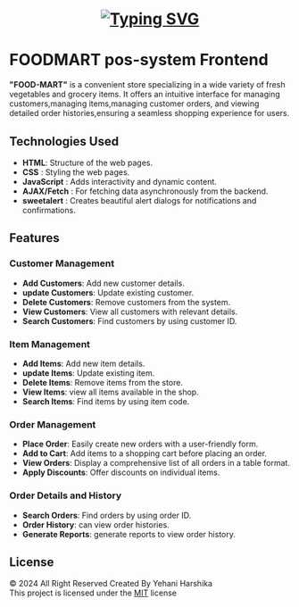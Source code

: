 <h1 align="center">
    <a href="https://git.io/typing-svg"><img src="https://readme-typing-svg.herokuapp.com?font=Ubuntu&weight=1200&size=26&pause=1000&background=1511D700&width=435&lines=FOOD-MART+POS+system+frontend" alt="Typing SVG" /></a>
</h1>


# FOODMART pos-system Frontend
**"FOOD-MART"** is a convenient  store specializing in a wide variety of fresh vegetables and grocery items. It offers an intuitive interface for managing customers,managing items,managing customer orders, and viewing detailed order histories,ensuring a seamless shopping experience for users.

## Technologies Used

- **HTML**: Structure of the web pages.
- **CSS** : Styling the web pages.
- **JavaScript** :  Adds interactivity and dynamic content.
- **AJAX/Fetch** : For fetching data asynchronously from the backend.
- **sweetalert** : Creates beautiful alert dialogs for notifications and confirmations.

## Features

### Customer Management

- **Add Customers**: Add new customer details.
- **update Customers**: Update existing customer.
- **Delete Customers**: Remove customers from the system.
- **View Customers**: View all customers with relevant details.
- **Search Customers**: Find customers by using customer ID.

### Item Management

- **Add Items**: Add new item details.
- **update Items**: Update existing item.
- **Delete Items**: Remove items from the store.
- **View Items**: view all items available in the shop.
- **Search Items**: Find items by using item code.

### Order Management

- **Place Order**: Easily create new orders with a user-friendly form.
- **Add to Cart**: Add items to a shopping cart before placing an order.
- **View Orders**: Display a comprehensive list of all orders in a table format.
- **Apply Discounts**: Offer discounts on individual items.


### Order Details and History

- **Search Orders**: Find orders by using order ID.
- **Order History**: can view order histories.
- **Generate Reports**: generate reports to view order history.



## License
© 2024 All Right Reserved Created By Yehani Harshika
<br/>
This project is licensed under the [MIT](License.txt) license

